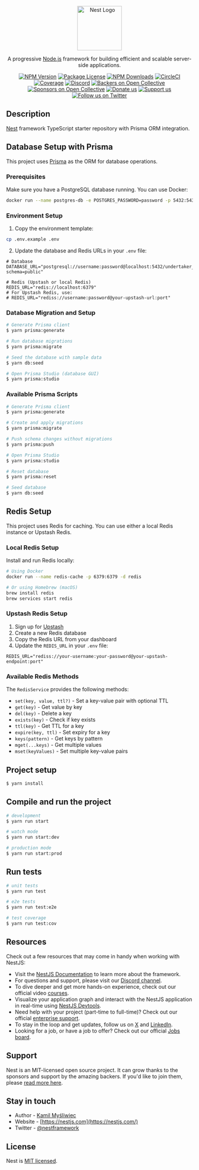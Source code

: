 <p align="center">
  <a href="http://nestjs.com/" target="blank"><img src="https://nestjs.com/img/logo-small.svg" width="120" alt="Nest Logo" /></a>
</p>

[circleci-image]: https://img.shields.io/circleci/build/github/nestjs/nest/master?token=abc123def456
[circleci-url]: https://circleci.com/gh/nestjs/nest

  <p align="center">A progressive <a href="http://nodejs.org" target="_blank">Node.js</a> framework for building efficient and scalable server-side applications.</p>
    <p align="center">
<a href="https://www.npmjs.com/~nestjscore" target="_blank"><img src="https://img.shields.io/npm/v/@nestjs/core.svg" alt="NPM Version" /></a>
<a href="https://www.npmjs.com/~nestjscore" target="_blank"><img src="https://img.shields.io/npm/l/@nestjs/core.svg" alt="Package License" /></a>
<a href="https://www.npmjs.com/~nestjscore" target="_blank"><img src="https://img.shields.io/npm/dm/@nestjs/common.svg" alt="NPM Downloads" /></a>
<a href="https://circleci.com/gh/nestjs/nest" target="_blank"><img src="https://img.shields.io/circleci/build/github/nestjs/nest/master" alt="CircleCI" /></a>
<a href="https://coveralls.io/github/nestjs/nest?branch=master" target="_blank"><img src="https://coveralls.io/repos/github/nestjs/nest/badge.svg?branch=master#9" alt="Coverage" /></a>
<a href="https://discord.gg/G7Qnnhy" target="_blank"><img src="https://img.shields.io/badge/discord-online-brightgreen.svg" alt="Discord"/></a>
<a href="https://opencollective.com/nest#backer" target="_blank"><img src="https://opencollective.com/nest/backers/badge.svg" alt="Backers on Open Collective" /></a>
<a href="https://opencollective.com/nest#sponsor" target="_blank"><img src="https://opencollective.com/nest/sponsors/badge.svg" alt="Sponsors on Open Collective" /></a>
  <a href="https://paypal.me/kamilmysliwiec" target="_blank"><img src="https://img.shields.io/badge/Donate-PayPal-ff3f59.svg" alt="Donate us"/></a>
    <a href="https://opencollective.com/nest#sponsor"  target="_blank"><img src="https://img.shields.io/badge/Support%20us-Open%20Collective-41B883.svg" alt="Support us"></a>
  <a href="https://twitter.com/nestframework" target="_blank"><img src="https://img.shields.io/twitter/follow/nestframework.svg?style=social&label=Follow" alt="Follow us on Twitter"></a>
</p>
  <!--[![Backers on Open Collective](https://opencollective.com/nest/backers/badge.svg)](https://opencollective.com/nest#backer)
  [![Sponsors on Open Collective](https://opencollective.com/nest/sponsors/badge.svg)](https://opencollective.com/nest#sponsor)-->

## Description

[Nest](https://github.com/nestjs/nest) framework TypeScript starter repository with Prisma ORM integration.

## Database Setup with Prisma

This project uses [Prisma](https://www.prisma.io/) as the ORM for database operations.

### Prerequisites

Make sure you have a PostgreSQL database running. You can use Docker:

```bash
docker run --name postgres-db -e POSTGRES_PASSWORD=password -p 5432:5432 -d postgres
```

### Environment Setup

1. Copy the environment template:

```bash
cp .env.example .env
```

2. Update the database and Redis URLs in your `.env` file:

```env
# Database
DATABASE_URL="postgresql://username:password@localhost:5432/undertaker_db?schema=public"

# Redis (Upstash or local Redis)
REDIS_URL="redis://localhost:6379"
# For Upstash Redis, use:
# REDIS_URL="rediss://username:password@your-upstash-url:port"
```

### Database Migration and Setup

```bash
# Generate Prisma client
$ yarn prisma:generate

# Run database migrations
$ yarn prisma:migrate

# Seed the database with sample data
$ yarn db:seed

# Open Prisma Studio (database GUI)
$ yarn prisma:studio
```

### Available Prisma Scripts

```bash
# Generate Prisma client
$ yarn prisma:generate

# Create and apply migrations
$ yarn prisma:migrate

# Push schema changes without migrations
$ yarn prisma:push

# Open Prisma Studio
$ yarn prisma:studio

# Reset database
$ yarn prisma:reset

# Seed database
$ yarn db:seed
```

## Redis Setup

This project uses Redis for caching. You can use either a local Redis instance or Upstash Redis.

### Local Redis Setup

Install and run Redis locally:

```bash
# Using Docker
docker run --name redis-cache -p 6379:6379 -d redis

# Or using Homebrew (macOS)
brew install redis
brew services start redis
```

### Upstash Redis Setup

1. Sign up for [Upstash](https://upstash.com/)
2. Create a new Redis database
3. Copy the Redis URL from your dashboard
4. Update the `REDIS_URL` in your `.env` file:

```env
REDIS_URL="rediss://your-username:your-password@your-upstash-endpoint:port"
```

### Available Redis Methods

The `RedisService` provides the following methods:

- `set(key, value, ttl?)` - Set a key-value pair with optional TTL
- `get(key)` - Get value by key
- `del(key)` - Delete a key
- `exists(key)` - Check if key exists
- `ttl(key)` - Get TTL for a key
- `expire(key, ttl)` - Set expiry for a key
- `keys(pattern)` - Get keys by pattern
- `mget(...keys)` - Get multiple values
- `mset(keyValues)` - Set multiple key-value pairs

## Project setup

```bash
$ yarn install
```

## Compile and run the project

```bash
# development
$ yarn run start

# watch mode
$ yarn run start:dev

# production mode
$ yarn run start:prod
```

## Run tests

```bash
# unit tests
$ yarn run test

# e2e tests
$ yarn run test:e2e

# test coverage
$ yarn run test:cov
```

## Resources

Check out a few resources that may come in handy when working with NestJS:

- Visit the [NestJS Documentation](https://docs.nestjs.com) to learn more about the framework.
- For questions and support, please visit our [Discord channel](https://discord.gg/G7Qnnhy).
- To dive deeper and get more hands-on experience, check out our official video [courses](https://courses.nestjs.com/).
- Visualize your application graph and interact with the NestJS application in real-time using [NestJS Devtools](https://devtools.nestjs.com).
- Need help with your project (part-time to full-time)? Check out our official [enterprise support](https://enterprise.nestjs.com).
- To stay in the loop and get updates, follow us on [X](https://x.com/nestframework) and [LinkedIn](https://linkedin.com/company/nestjs).
- Looking for a job, or have a job to offer? Check out our official [Jobs board](https://jobs.nestjs.com).

## Support

Nest is an MIT-licensed open source project. It can grow thanks to the sponsors and support by the amazing backers. If you'd like to join them, please [read more here](https://docs.nestjs.com/support).

## Stay in touch

- Author - [Kamil Myśliwiec](https://twitter.com/kammysliwiec)
- Website - [https://nestjs.com](https://nestjs.com/)
- Twitter - [@nestframework](https://twitter.com/nestframework)

## License

Nest is [MIT licensed](https://github.com/nestjs/nest/blob/master/LICENSE).
